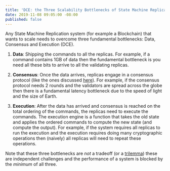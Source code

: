 ```yaml
---
title: 'DCE: the Three Scalability Bottlenecks of State Machine Replication'
date: 2019-11-08 09:05:00 -08:00
published: false
---
```


Any State Machine Replication system (for example a Blockchain) that wants to scale needs to overcome three fundamental bottlenecks: Data, Consensus and Execution (DCE).

1. **Data**: Shipping the commands to all the replicas. For example, if a command contains 1GB of data then the fundamental bottleneck is you need all these bits to arrive to all the validating replicas.

2. **Consensus**: Once the data arrives, replicas engage in a consensus protocol (like the ones discussed [here]()). For example, if the consensus protocol needs 2 rounds and the validators are spread across the globe then there is a fundamental latency bottleneck due to the speed of light and the size of Earth.

3. **Execution**: After the data has arrived and consensus is reached on the total ordering of the commands, the replicas need to execute the commands. The execution engine is a function that takes the old state and applies the ordered commands to compute the new state (and compute the output). For example, if the system requires all replicas to run the execution and the execution requires doing many cryptographic operations then (naively) all replicas will need to repeat these operations.

Note that these three bottlenecks are *not* a tradeoff (or a [trilemma](https://en.wikipedia.org/wiki/Trilemma)) these are independent challenges and the performance of a system is blocked by the *minimum* of all three.

